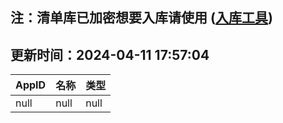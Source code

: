 ## 注：清单库已加密想要入库请使用 ([入库工具](https://github.com/BlankTMing/ManifestAutoUpdate/releases))

## 更新时间：2024-04-11 17:57:04
| AppID | 名称 | 类型  |
| :-------------------- | :----------------------------- | :----------- |
| null | null| null |
